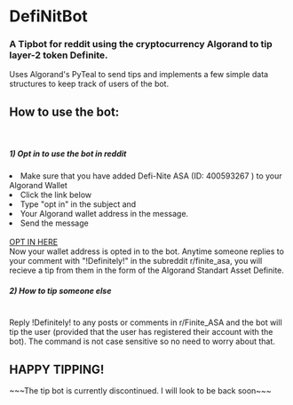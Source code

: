 # DefiNitBot
<h3>A Tipbot for reddit using the cryptocurrency Algorand to tip layer-2 token Definite.<br /></h3>
Uses Algorand's PyTeal to send tips and  implements a few simple data structures to keep track of users of the bot.</h3>

<h2> How to use the bot:</h2><br/>
<h5>1) Opt in to use the bot in reddit</h5>
<li>Make sure that you have added Defi-Nite ASA (ID: 400593267 ) to your Algorand Wallet</li>
<li>Click the link below</li>
<li>Type "opt in" in the subject and </li>
<li>Your Algorand wallet address in the message.</li>
<li>Send the message</li>
<br />
<a href="https://www.reddit.com/message/compose/?to=DefiniteASABot" >OPT IN HERE </a>
  <br />
  Now your wallet address is opted in to the bot. Anytime someone replies to your comment with "!Definitely!" in the subreddit r/finite_asa, you will recieve a tip from them in the form of the Algorand Standart Asset Definite.
  
  <h5>2) How to tip someone else </h5><br />
  Reply !Definitely! to any posts or comments in r/Finite_ASA and the bot will tip the user (provided that the user has registered their account with the bot). The command is not case sensitive so no need to worry about that.
  
  <h2> HAPPY TIPPING! </h2>
~~~The tip bot is currently discontinued. I will look to be back soon~~~
